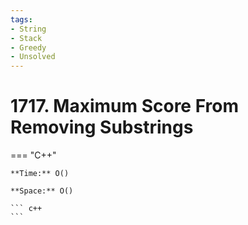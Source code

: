 ```yaml
---
tags:
- String
- Stack
- Greedy
- Unsolved
---
```



# 1717. Maximum Score From Removing Substrings

=== "C++"

    **Time:** O()

    **Space:** O()

    ``` c++
    ```